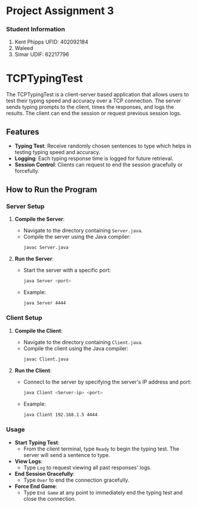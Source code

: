 # Project Assignment 3

### Student Information
1. Kent Phipps    UFID: 402092184
2. Waleed
1. Simar          UDIF: 62217796

# TCPTypingTest

The TCPTypingTest is a client-server based application that allows users to test their typing speed and accuracy over a TCP connection. The server sends typing prompts to the client, times the responses, and logs the results. The client can end the session or request previous session logs.

## Features

- **Typing Test**: Receive randomly chosen sentences to type which helps in testing typing speed and accuracy.
- **Logging**: Each typing response time is logged for future retrieval.
- **Session Control**: Clients can request to end the session gracefully or forcefully.

## How to Run the Program

### Server Setup

1. **Compile the Server**:
    - Navigate to the directory containing `Server.java`.
    - Compile the server using the Java compiler:
      ```bash
      javac Server.java
      ```

2. **Run the Server**:
    - Start the server with a specific port:
      ```bash
      java Server <port>
      ```
    - Example:
      ```bash
      java Server 4444
      ```

### Client Setup

1. **Compile the Client**:
    - Navigate to the directory containing `Client.java`.
    - Compile the client using the Java compiler:
      ```bash
      javac Client.java
      ```

2. **Run the Client**:
    - Connect to the server by specifying the server's IP address and port:
      ```bash
      java Client <Server-ip> <port>
      ```
    - Example:
      ```bash
      java Client 192.168.1.5 4444
      ```

### Usage

- **Start Typing Test**:
  - From the client terminal, type `Ready` to begin the typing test. The server will send a sentence to type.
- **View Logs**:
  - Type `Log` to request viewing all past responses' logs.
- **End Session Gracefully**:
  - Type `Over` to end the connection gracefully.
- **Force End Game**:
  - Type `End Game` at any point to immediately end the typing test and close the connection.


